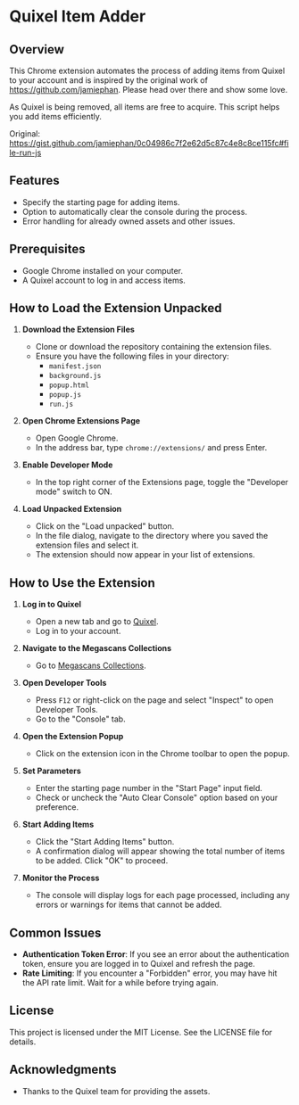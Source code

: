 # Quixel Item Adder

## Overview
This Chrome extension automates the process of adding items from Quixel to your account and is inspired by the original work of https://github.com/jamiephan. Please head over there and show some love.

As Quixel is being removed, all items are free to acquire. This script helps you add items efficiently.

Original: https://gist.github.com/jamiephan/0c04986c7f2e62d5c87c4e8c8ce115fc#file-run-js

## Features
- Specify the starting page for adding items.
- Option to automatically clear the console during the process.
- Error handling for already owned assets and other issues.

## Prerequisites
- Google Chrome installed on your computer.
- A Quixel account to log in and access items.

## How to Load the Extension Unpacked

1. **Download the Extension Files**
   - Clone or download the repository containing the extension files.
   - Ensure you have the following files in your directory:
     - `manifest.json`
     - `background.js`
     - `popup.html`
     - `popup.js`
     - `run.js`

2. **Open Chrome Extensions Page**
   - Open Google Chrome.
   - In the address bar, type `chrome://extensions/` and press Enter.

3. **Enable Developer Mode**
   - In the top right corner of the Extensions page, toggle the "Developer mode" switch to ON.

4. **Load Unpacked Extension**
   - Click on the "Load unpacked" button.
   - In the file dialog, navigate to the directory where you saved the extension files and select it.
   - The extension should now appear in your list of extensions.

## How to Use the Extension

1. **Log in to Quixel**
   - Open a new tab and go to [Quixel](https://quixel.com).
   - Log in to your account.

2. **Navigate to the Megascans Collections**
   - Go to [Megascans Collections](https://quixel.com/megascans/collections).

3. **Open Developer Tools**
   - Press `F12` or right-click on the page and select "Inspect" to open Developer Tools.
   - Go to the "Console" tab.

4. **Open the Extension Popup**
   - Click on the extension icon in the Chrome toolbar to open the popup.

5. **Set Parameters**
   - Enter the starting page number in the "Start Page" input field.
   - Check or uncheck the "Auto Clear Console" option based on your preference.

6. **Start Adding Items**
   - Click the "Start Adding Items" button.
   - A confirmation dialog will appear showing the total number of items to be added. Click "OK" to proceed.

7. **Monitor the Process**
   - The console will display logs for each page processed, including any errors or warnings for items that cannot be added.

## Common Issues
- **Authentication Token Error**: If you see an error about the authentication token, ensure you are logged in to Quixel and refresh the page.
- **Rate Limiting**: If you encounter a "Forbidden" error, you may have hit the API rate limit. Wait for a while before trying again.

## License
This project is licensed under the MIT License. See the LICENSE file for details.

## Acknowledgments
- Thanks to the Quixel team for providing the assets.
